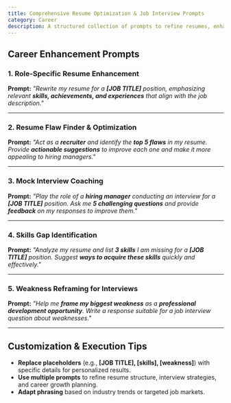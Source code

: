 ```yaml
---
title: Comprehensive Resume Optimization & Job Interview Prompts  
category: Career
description: A structured collection of prompts to refine resumes, enhance interview readiness, identify skills gaps, and frame weaknesses strategically.
---
```

## **Career Enhancement Prompts**

### **1. Role-Specific Resume Enhancement**

**Prompt:**
*"Rewrite my resume for a **[JOB TITLE]** position, emphasizing relevant **skills, achievements, and experiences** that align with the job description."*

---

### **2. Resume Flaw Finder & Optimization**

**Prompt:**
*"Act as a **recruiter** and identify the **top 5 flaws** in my resume. Provide **actionable suggestions** to improve each one and make it more appealing to hiring managers."*

---

### **3. Mock Interview Coaching**

**Prompt:**
*"Play the role of a **hiring manager** conducting an interview for a **[JOB TITLE]** position. Ask me **5 challenging questions** and provide **feedback** on my responses to improve them."*

---

### **4. Skills Gap Identification**

**Prompt:**
*"Analyze my resume and list **3 skills** I am missing for a **[JOB TITLE]** position. Suggest **ways to acquire these skills** quickly and effectively."*

---

### **5. Weakness Reframing for Interviews**

**Prompt:**
*"Help me **frame my biggest weakness** as a **professional development opportunity**. Write a response suitable for a job interview question about weaknesses."*

---

## **Customization & Execution Tips**

- **Replace placeholders** (e.g., **[JOB TITLE], [skills], [weakness]**) with specific details for personalized results.
- **Use multiple prompts** to refine resume structure, interview strategies, and career growth planning.
- **Adapt phrasing** based on industry trends or targeted job markets.
